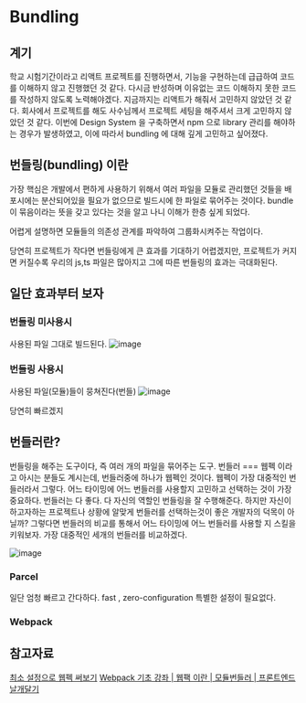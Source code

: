 # Bundling 

## 계기

학교 시험기간이라고 리액트 프로젝트를 진행하면서, 기능을 구현하는데 급급하여 코드를 이해하지 않고 진행했던 것 같다. 다시금 반성하며 이유없는 코드 이해하지 못한 코드를 작성하지 않도록 노력해야겠다.
지금까지는 리액트가 해줘서 고민하지 않았던 것 같다.
회사에서 프로젝트를 해도 사수님께서 프로젝트 세팅을 해주셔서 크게 고민하지 않았던 것 같다.
이번에 Design System 을 구축하면서 npm 으로 library 관리를 해야하는 경우가 발생하였고, 이에 따라서 bundling 에 대해 깊게 고민하고 싶어졌다.

## 번들링(bundling) 이란

가장 핵심은 개발에서 편하게 사용하기 위해서 여러 파일을 모듈로 관리했던 것들을 배포시에는 분산되어있을 필요가 없으므로 빌드시에 한 파일로 묶어주는 것이다.
bundle 이 묶음이라는 뜻을 갖고 있다는 것을 알고 나니 이해가 한층 싶게 되었다.

어렵게 설명하면 모듈들의 의존성 관계를 파악하여 그룹화시켜주는 작업이다.

당연히 프로젝트가 작다면 번들링에게 큰 효과를 기대하기 어렵겠지만, 프로젝트가 커지면 커질수록 우리의 js,ts 파일은 많아지고 그에 따른 번들링의 효과는 극대화된다.

## 일단 효과부터 보자

### 번들링 미사용시
사용된 파일 그대로 빌드된다.
![image](https://user-images.githubusercontent.com/69495129/175758316-9c74d264-32c9-41a2-8127-fbf3902a69cc.png)


### 번들링 사용시
사용된 파일(모듈)들이 뭉쳐진다(번들) 
![image](https://user-images.githubusercontent.com/69495129/175758331-b952d378-a3d5-426f-88ea-32c91bed7717.png)

당연히 빠르겠지

## 번들러란?
번들링을 해주는 도구이다, 즉 여러 개의 파일을 묶어주는 도구.
번들러 === 웹펙 이라고 아시는 분들도 계시는데, 번들러중에 하나가 웹펙인 것이다. 웹펙이 가장 대중적인 번들러라서 그렇다.
어느 타이밍에 어느 번들러를 사용할지 고민하고 선택하는 것이 가장 중요하다.
번들러는 다 좋다. 다 자신의 역할인 번들링을 잘 수행해준다. 하지만 자신이 하고자하는 프로젝트나 상황에 알맞게 번들러를 선택하는것이 좋은 개발자의 덕목이 아닐까?
그렇다면 번들러의 비교를 통해서 어느 타이밍에 어느 번들러를 사용할 지 스킬을 키워보자.
가장 대중적인 세개의 번들러를 비교하겠다. 

![image](https://user-images.githubusercontent.com/69495129/175758407-ab37dad4-7e9c-45b4-9e84-fb25f73fe903.png)

### Parcel

일단 엄청 빠르고 간다하다.
fast , zero-configuration 특별한 설정이 필요없다.


### Webpack 



## 참고자료

[최소 설정으로 웹펙 써보기](https://www.youtube.com/watch?v=pzHMT9Jxce0)
[Webpack 기초 강좌 | 웹팩 이란 | 모듈번들러 | 프론트엔드 날개달기](https://www.youtube.com/watch?v=NGVc-zw2FG8&t=951s)
